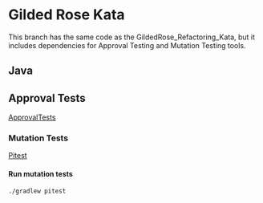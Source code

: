 Gilded Rose Kata
================

This branch has the same code as the GildedRose_Refactoring_Kata, but it includes dependencies for Approval Testing and Mutation Testing tools.

## Java

## Approval Tests
[ApprovalTests](https://github.com/approvals/ApprovalTests.Java)

### Mutation Tests
[Pitest](http://pitest.org/)

#### Run mutation tests
```
./gradlew pitest
```
